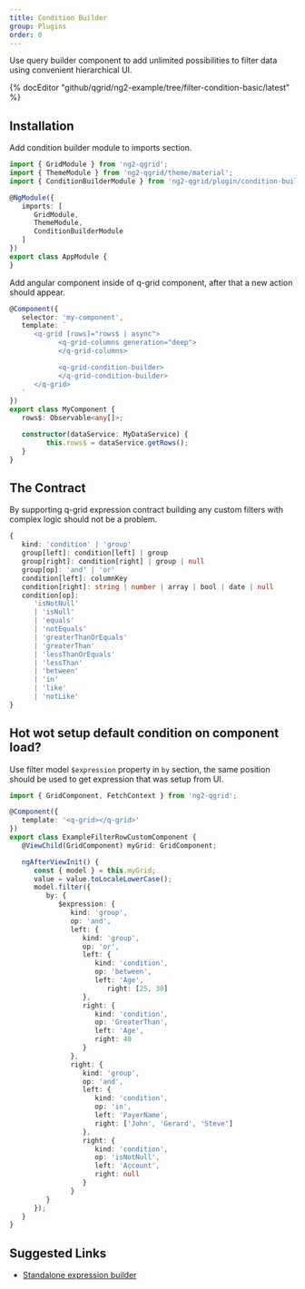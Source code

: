 ```yaml
---
title: Condition Builder
group: Plugins
order: 0
---
```


Use query builder component to add unlimited possibilities to filter data using convenient hierarchical UI.

{% docEditor "github/qgrid/ng2-example/tree/filter-condition-basic/latest" %}

## Installation

Add condition builder module to imports section.

```typescript
import { GridModule } from 'ng2-qgrid';
import { ThemeModule } from 'ng2-qgrid/theme/material';
import { ConditionBuilderModule } from 'ng2-qgrid/plugin/condition-builder';

@NgModule({
   imports: [
      GridModule,
      ThemeModule,
      ConditionBuilderModule
   ]
})
export class AppModule {
}
```

Add angular component inside of q-grid component, after that a new action should appear.

```typescript
@Component({
   selector: 'my-component',
   template: `
      <q-grid [rows]="rows$ | async">
            <q-grid-columns generation="deep">
            </q-grid-columns>

            <q-grid-condition-builder>
            </q-grid-condition-builder>
      </q-grid>
   `
})
export class MyComponent {
   rows$: Observable<any[]>;

   constructor(dataService: MyDataService) {
         this.rows$ = dataService.getRows();
   }
}
```

## The Contract

By supporting q-grid expression contract building any custom filters with complex logic should not be a problem.

```typescript
{
   kind: 'condition' | 'group'
   group[left]: condition[left] | group
   group[right]: condition[right] | group | null
   group[op]: 'and' | 'or'
   condition[left]: columnKey
   condition[right]: string | number | array | bool | date | null
   condition[op]: 
      'isNotNull' 
      | 'isNull' 
      | 'equals' 
      | 'notEquals' 
      | 'greaterThanOrEquals' 
      | 'greaterThan' 
      | 'lessThanOrEquals' 
      | 'lessThan' 
      | 'between' 
      | 'in' 
      | 'like' 
      | 'notLike'
}
```

## Hot wot setup default condition on component load?

Use filter model `$expression` property in `by` section, the same position should be used to get expression that was setup from UI.

```typescript
import { GridComponent, FetchContext } from 'ng2-qgrid';

@Component({
   template: '<q-grid></q-grid>'
})
export class ExampleFilterRowCustomComponent {
   @ViewChild(GridComponent) myGrid: GridComponent;

   ngAfterViewInit() {
      const { model } = this.myGrid;
      value = value.toLocaleLowerCase();
      model.filter({
         by: {
            $expression: {
               kind: 'group',
               op: 'and',
               left: {
                  kind: 'group',
                  op: 'or',
                  left: {
                     kind: 'condition',
                     op: 'between',
                     left: 'Age',
                        right: [25, 30]
                  },
                  right: {
                     kind: 'condition',
                     op: 'GreaterThan',
                     left: 'Age',
                     right: 40
                  }
               },
               right: {
                  kind: 'group',
                  op: 'and',
                  left: {
                     kind: 'condition',
                     op: 'in',
                     left: 'PayerName',
                     right: ['John', 'Gerard', 'Steve']
                  },
                  right: {
                     kind: 'condition',
                     op: 'isNotNull',
                     left: 'Account',
                     right: null
                  }
               }
         }
      });
   }
}
```

## Suggested Links

* [Standalone expression builder](https://github.com/qgrid/ng2-expression-builder)